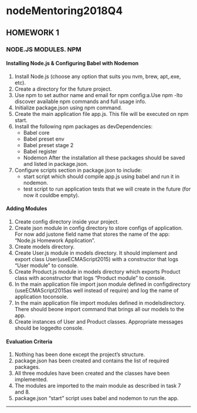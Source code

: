 # nodeMentoring2018Q4

## HOMEWORK 1
### NODE.JS MODULES. NPM
#### Installing Node.js & Configuring Babel with Nodemon
1. Install ​Node.js​​ (choose any option that suits you ​nvm​, ​brew​, ​apt​, ​.exe​, etc).
2. Create a directory for the future project.
3. Use ​npm ​​to set author name and email for ​npm config​​:a.Use ​npm -l​​​to​​​discover available npm commands and full usage info.
4. Initialize ​package.json​​ using ​npm​​ command.
5. Create the main application file ​app.js​​. This file will be executed on ​npm start​.
6. Install the following npm packages as ​devDependencies​​:
    - Babel core
    - Babel preset env
    - Babel preset stage 2
    - Babel register
    - Nodemon
After the installation all these packages should be saved and listed in ​package.json​​.
7. Configure ​scripts​​ section in ​package.json​​ to include:
    - start ​​script which should compile ​app.js ​​using ​babel ​​and run it in ​nodemon​​.
    - test​​ script to run application tests that we will create in the future (for now it couldbe empty).

#### Adding Modules
1. Create ​config​​ directory inside your project.
2. Create ​json ​​module in ​config​​ directory to store configs of application. For now add justone field ​name ​​that stores the name of the app: ​“Node.js Homework Application”​.
3. Create ​models​​ directory.
4. Create ​User.js ​​module in ​models​​ directory. It should implement and export class ​User(​use​​ECMAScript2015​​) with a ​constructor ​​that logs ​“User module”​ to console.
5. Create ​Product.js ​​module in ​models​​ directory which exports ​Product​​ class with aconstructor​​ that logs ​“Product module”​ to console.
6. In the main application file import ​json ​​module defined in ​config ​​directory (​useECMAScript2015​​as well instead of ​require​​) and log the name of application toconsole.
7. In the main application file import modules defined in ​models ​​directory. There should beone ​import​​ command that brings all our models to the app.
8. Create instances of ​User​​ and ​Product​​ classes. Appropriate messages should be loggedto console.

#### Evaluation Criteria
1. Nothing has been done except the project’s structure.
2. package.json​​ has been created and contains the list of required packages.
3. All three modules have been created and the classes have been implemented.
4. The modules are imported to the main module as described in task 7 and 8.
5. package.json “start”​​ script uses babel and nodemon to run the app.
---
